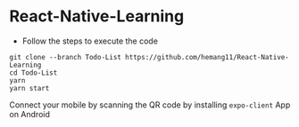 # React-Native-Learning
- Follow the steps to execute the code
```
git clone --branch Todo-List https://github.com/hemang11/React-Native-Learning
cd Todo-List
yarn
yarn start
```
Connect your mobile by scanning the QR code by installing `expo-client` App on Android
